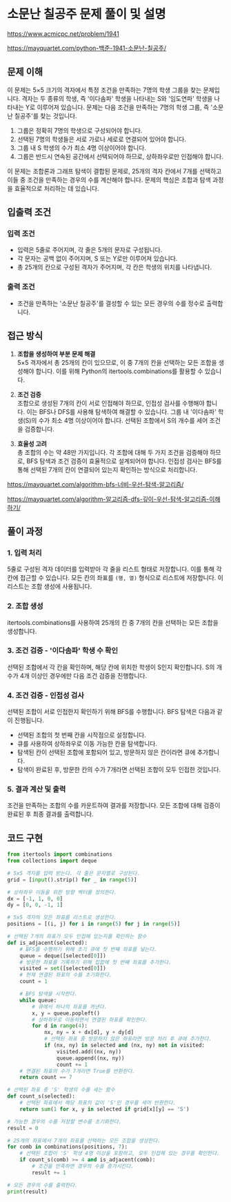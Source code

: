 # 소문난 칠공주 문제 풀이 및 설명

<https://www.acmicpc.net/problem/1941>

<https://mayquartet.com/python-백준-1941-소문난-칠공주/>

## 문제 이해

이 문제는 5×5 크기의 격자에서 특정 조건을 만족하는 7명의 학생 그룹을 찾는 문제입니다. 격자는 두 종류의 학생, 즉 '이다솜파' 학생을 나타내는 S와 '임도연파' 학생을 나타내는 Y로 이루어져 있습니다. 문제는 다음 조건을 만족하는 7명의 학생 그룹, 즉 '소문난 칠공주'를 찾는 것입니다.

1. 그룹은 정확히 7명의 학생으로 구성되어야 합니다.
2. 선택된 7명의 학생들은 서로 가로나 세로로 연결되어 있어야 합니다.
3. 그룹 내 S 학생의 수가 최소 4명 이상이어야 합니다.
4. 그룹은 반드시 연속된 공간에서 선택되어야 하므로, 상하좌우로만 인접해야 합니다.

이 문제는 조합론과 그래프 탐색이 결합된 문제로, 25개의 격자 칸에서 7개를 선택하고 이들 중 조건을 만족하는 경우의 수를 계산해야 합니다. 문제의 핵심은 조합과 탐색 과정을 효율적으로 처리하는 데 있습니다.

## 입출력 조건

### 입력 조건

- 입력은 5줄로 주어지며, 각 줄은 5개의 문자로 구성됩니다.
- 각 문자는 공백 없이 주어지며, S 또는 Y로만 이루어져 있습니다.
- 총 25개의 칸으로 구성된 격자가 주어지며, 각 칸은 학생의 위치를 나타냅니다.

### 출력 조건

- 조건을 만족하는 '소문난 칠공주'를 결성할 수 있는 모든 경우의 수를 정수로 출력합니다.

## 접근 방식

1. **조합을 생성하여 부분 문제 해결**  
   5×5 격자에서 총 25개의 칸이 있으므로, 이 중 7개의 칸을 선택하는 모든 조합을 생성해야 합니다. 이를 위해 Python의 itertools.combinations를 활용할 수 있습니다.

2. **조건 검증**  
   조합으로 생성된 7개의 칸이 서로 인접해야 하므로, 인접성 검사를 수행해야 합니다. 이는 BFS나 DFS를 사용해 탐색하여 해결할 수 있습니다. 그룹 내 '이다솜파' 학생(S)의 수가 최소 4명 이상이어야 합니다. 선택된 조합에서 S의 개수를 세어 조건을 검증합니다.

3. **효율성 고려**  
   총 조합의 수는 약 48만 가지입니다. 각 조합에 대해 두 가지 조건을 검증해야 하므로, BFS 탐색과 조건 검증이 효율적으로 설계되어야 합니다. 인접성 검사는 BFS를 통해 선택된 7개의 칸이 연결되어 있는지 확인하는 방식으로 처리합니다.

<https://mayquartet.com/algorithm-bfs-너비-우선-탐색-알고리즘/>

<https://mayquartet.com/algorithm-알고리즘-dfs-깊이-우선-탐색-알고리즘-이해하기/>

## 풀이 과정

### 1. 입력 처리

5줄로 구성된 격자 데이터를 입력받아 각 줄을 리스트 형태로 저장합니다. 이를 통해 각 칸에 접근할 수 있습니다. 모든 칸의 좌표를 `(행, 열)` 형식으로 리스트에 저장합니다. 이 리스트는 조합 생성에 사용됩니다.

### 2. 조합 생성

itertools.combinations를 사용하여 25개의 칸 중 7개의 칸을 선택하는 모든 조합을 생성합니다.

### 3. 조건 검증 - '이다솜파' 학생 수 확인

선택된 조합에서 각 칸을 확인하며, 해당 칸에 위치한 학생이 S인지 확인합니다. S의 개수가 4개 이상인 경우에만 다음 조건 검증을 진행합니다.

### 4. 조건 검증 - 인접성 검사

선택된 조합이 서로 인접한지 확인하기 위해 BFS를 수행합니다. BFS 탐색은 다음과 같이 진행됩니다.

- 선택된 조합의 첫 번째 칸을 시작점으로 설정합니다.
- 큐를 사용하여 상하좌우로 이동 가능한 칸을 탐색합니다.
- 탐색된 칸이 선택된 조합에 포함되어 있고, 방문하지 않은 칸이라면 큐에 추가합니다.
- 탐색이 완료된 후, 방문한 칸의 수가 7개라면 선택된 조합이 모두 인접한 것입니다.

### 5. 결과 계산 및 출력

조건을 만족하는 조합의 수를 카운트하여 결과를 저장합니다. 모든 조합에 대해 검증이 완료된 후 최종 결과를 출력합니다.

## 코드 구현

```python
from itertools import combinations
from collections import deque

# 5x5 격자를 입력 받는다. 각 줄은 문자열로 구성된다.
grid = [input().strip() for _ in range(5)]

# 상하좌우 이동을 위한 방향 벡터를 정의한다.
dx = [-1, 1, 0, 0]
dy = [0, 0, -1, 1]

# 5x5 격자의 모든 좌표를 리스트로 생성한다.
positions = [(i, j) for i in range(5) for j in range(5)]

# 선택된 7개의 좌표가 모두 인접해 있는지를 확인하는 함수
def is_adjacent(selected):
    # BFS를 수행하기 위해 초기 큐에 첫 번째 좌표를 넣는다.
    queue = deque([selected[0]])
    # 방문한 좌표를 기록하기 위해 집합에 첫 번째 좌표를 추가한다.
    visited = set([selected[0]])
    # 현재 연결된 좌표의 수를 초기화한다.
    count = 1

    # BFS 탐색을 시작한다.
    while queue:
        # 큐에서 하나의 좌표를 꺼낸다.
        x, y = queue.popleft()
        # 상하좌우로 이동하면서 연결된 좌표를 확인한다.
        for d in range(4):
            nx, ny = x + dx[d], y + dy[d]
            # 선택된 좌표 중 방문하지 않은 좌표라면 방문 처리 후 큐에 추가한다.
            if (nx, ny) in selected and (nx, ny) not in visited:
                visited.add((nx, ny))
                queue.append((nx, ny))
                count += 1
    # 연결된 좌표의 수가 7개라면 True를 반환한다.
    return count == 7

# 선택된 좌표 중 'S' 학생의 수를 세는 함수
def count_s(selected):
    # 선택된 좌표에서 해당 좌표의 값이 'S'인 경우를 세어 반환한다.
    return sum(1 for x, y in selected if grid[x][y] == 'S')

# 가능한 경우의 수를 저장할 변수를 초기화한다.
result = 0

# 25개의 좌표에서 7개의 좌표를 선택하는 모든 조합을 생성한다.
for comb in combinations(positions, 7):
    # 선택된 조합이 'S' 학생 4명 이상을 포함하고, 모두 인접해 있는 경우를 확인한다.
    if count_s(comb) >= 4 and is_adjacent(comb):
        # 조건을 만족하면 경우의 수를 증가시킨다.
        result += 1

# 모든 경우의 수를 출력한다.
print(result)
```
